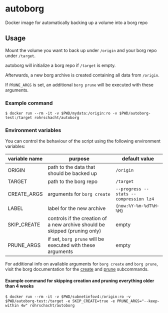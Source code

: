 # autoborg
Docker image for automatically backing up a volume into a borg repo

## Usage
Mount the volume you want to back up under `/origin` and your borg repo under `/target`.

autoborg will initialize a borg repo if `/target` is empty.

Afterwards, a new borg archive is created containing all data from `/origin`.

If `PRUNE_ARGS` is set, an additional `borg prune` will be executed with these arguments.

### Example command
```
$ docker run --rm -it -v $PWD/mydata:/origin:ro -v $PWD/autoborg-test:/target rohrschacht/autoborg
```

### Environment variables
You can control the behaviour of the script using the following environment variables:

| variable name | purpose                                                                    | default value                          |
| ------------- | -------------------------------------------------------------------------- | -------------------------------------- |
| ORIGIN        | path to the data that should be backed up                                  | `/origin`                              |
| TARGET        | path to the borg repo                                                      | `/target`                              |
| CREATE_ARGS   | arguments for `borg create`                                                | `--progress --stats --compression lz4` |
| LABEL         | label for the new archive                                                  | `{now:%Y-%m-%dT%H-%M}`                 |
| SKIP_CREATE   | controls if the creation of a new archive should be skipped (pruning only) | empty                                  |
| PRUNE_ARGS    | if set, `borg prune` will be executed with these arguments                 | empty                                  |

For additional info on available arguments for `borg create` and `borg prune`, visit the borg documentation for the [create](https://borgbackup.readthedocs.io/en/stable/usage/create.html) and [prune](https://borgbackup.readthedocs.io/en/stable/usage/prune.html) subcommands.

#### Example command for skipping creation and pruning everything older than 4 weeks
```
$ docker run --rm -it -v $PWD/subnetinfov4:/origin:ro -v $PWD/autoborg-test:/target -e SKIP_CREATE=true -e PRUNE_ARGS="--keep-within 4w" rohrschacht/autoborg
```
